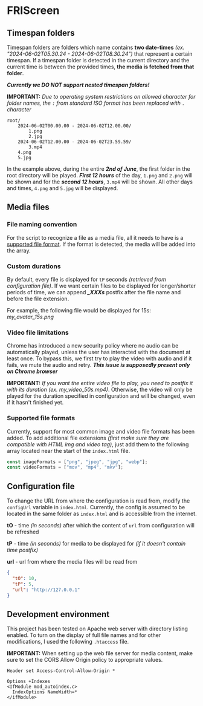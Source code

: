 # FRIScreen

## Timespan folders

Timespan folders are folders which name contains **two date-times**
*(ex. "2024-06-02T05.30.24 - 2024-06-02T08.30.24")* that represent
a certain timespan. If a timespan folder is detected in the current
directory and the current time is between the provided times, **the media
is fetched from that folder**.

***Currently we DO NOT support nested timespan folders!***

**IMPORTANT:** *Due to operating system restrictions on allowed character for folder names, the `:` from
standard ISO format has been replaced with `.` character*

```text
root/
    2024-06-02T00.00.00 - 2024-06-02T12.00.00/
        1.png
        2.jpg
    2024-06-02T12.00.00 - 2024-06-02T23.59.59/
        3.mp4
    4.png
    5.jpg
```

In the example above, during the entire ***2nd of June***, the first folder in the root directory
will be played. ***First 12 hours*** of the day, `1.png` and `2.png` will be shown and for the
***second 12 hours***, `3.mp4` will be shown. All other days and times, `4.png` and `5.jpg`
will be displayed.

## Media files

### File naming convention

For the script to recognize a file as a media file, all it needs to have is a
[supported file format](#supported-file-formats). If the format is detected, the media will be added into the array.

### Custom durations

By default, every file is displayed for `tP` seconds *(retrieved from configuration file)*. If we want certain files
to be displayed for longer/shorter periods of time, we can append ***_XXXs*** postfix after the file name and before
the file extension.

For example, the following file would be displayed for 15s: *my_avatar_15s.png*

### Video file limitations

Chrome has introduced a new security policy where no audio can be automatically played, unless the user has interacted
with the document at least once. To bypass this, we first try to play the video with audio and if it fails, we mute the
audio and retry. ***This issue is supposedly present only on Chrome browser***

**IMPORTANT:** *If you want the entire video file to play, you need to postfix it with its duration
(ex. my_video_50s.mp4)*. Otherwise, the video will only be played for the duration specified in configuration
and will be changed, even if it hasn't finished yet.

### Supported file formats

Currently, support for most common image and video file formats has been added. To add additional
file  extensions *(first make sure they are compatible with HTML img and video tag)*, just add them
to the following array located near the start of the `index.html` file.

```javascript
const imageFormats = ["png", "jpeg", "jpg", "webp"];
const videoFormats = ["mov", "mp4", "mkv"];
```

## Configuration file

To change the URL from where the configuration is read from, modify the `configUrl` variable in `index.html`. Currently,
the config is assumed to be located in the same folder as `index.html` and is accessible from the internet.

**tO** - time *(in seconds)* after which the content of  `url` from configuration will be refreshed

**tP** - time *(in seconds)* for media to be displayed for *(if it doesn't contain time postfix)*

**url** - url from where the media files will be read from

```json
{
  "tO": 10,
  "tP": 5,
  "url": "http://127.0.0.1"
}
```

## Development environment

This project has been tested on Apache web server with directory listing enabled. To turn on the display
of full file names and for other modifications, I used the following `.htaccess` file.

**IMPORTANT:** When setting up the web file server for media content, make sure to set the CORS Allow Origin policy to
appropriate values.

```text
Header set Access-Control-Allow-Origin *

Options +Indexes
<IfModule mod_autoindex.c>
  IndexOptions NameWidth=*
</ifModule>
```